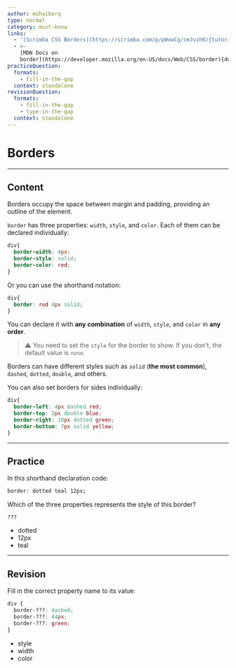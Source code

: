 ```yaml
---
author: mihaiberq
type: normal
category: must-know
links:
  - '[Scrimba CSS Borders](https://scrimba.com/p/pWvwCg/cmJvzh6){tutorial}'
  - >-
    [MDN Docs on
    border](https://developer.mozilla.org/en-US/docs/Web/CSS/border){documentation}
practiceQuestion:
  formats:
    - fill-in-the-gap
  context: standalone
revisionQuestion:
  formats:
    - fill-in-the-gap
    - type-in-the-gap
  context: standalone
---
```


# Borders


---

## Content

Borders occupy the space between margin and padding, providing an outline of the element.

`border` has three properties: `width`, `style`, and `color`. Each of them can be declared individually:

```css
div{
  border-width: 4px;
  border-style: solid;
  border-color: red;
}
```

Or you can use the shorthand notation:

```css
div{
  border: red 4px solid;
}
```

You can declare it with **any combination** of `width`, `style`, and `color` in **any order**.

> ⚠️ You need to set the `style` for the border to show. If you don't, the default value is `none`. 

Borders can have different styles such as `solid` (**the most common**), `dashed`, `dotted`, `double`, and others.

You can also set borders for sides individually:

```css
div{
  border-left: 4px dashed red;
  border-top: 2px double blue;
  border-right: 10px dotted green;
  border-bottom: 7px solid yellow;
}
```



---

## Practice

In this shorthand declaration code:

```css
border: dotted teal 12px;
```

Which of the three properties represents the style of this border?

```plain-text
???
```

- dotted
- 12px
- teal


---

## Revision

Fill in the correct property name to its value:
```css
div {
  border-???: dashed;
  border-???: 44px;
  border-???: green;
}
```
- style
- width
- color
 
